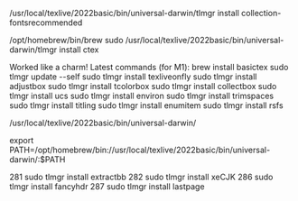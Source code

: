/usr/local/texlive/2022basic/bin/universal-darwin/tlmgr install collection-fontsrecommended

/opt/homebrew/bin/brew 
sudo /usr/local/texlive/2022basic/bin/universal-darwin/tlmgr install ctex

Worked like a charm!
Latest commands (for M1):
brew install basictex
sudo tlmgr update --self
sudo tlmgr install texliveonfly
sudo tlmgr install adjustbox
sudo tlmgr install tcolorbox
sudo tlmgr install collectbox
sudo tlmgr install ucs
sudo tlmgr install environ
sudo tlmgr install trimspaces
sudo tlmgr install titling
sudo tlmgr install enumitem
sudo tlmgr install rsfs


/usr/local/texlive/2022basic/bin/universal-darwin/

export PATH=/opt/homebrew/bin://usr/local/texlive/2022basic/bin/universal-darwin/:$PATH


281  sudo tlmgr install extractbb
282  sudo tlmgr install xeCJK
286  sudo tlmgr install fancyhdr
287  sudo tlmgr install lastpage
